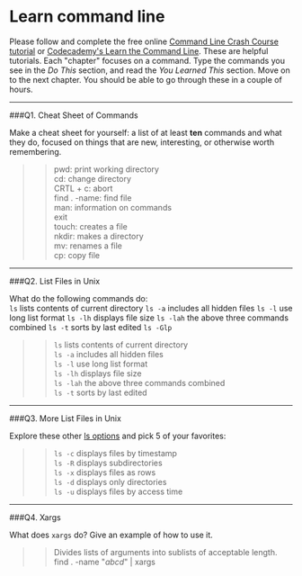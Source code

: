 # Learn command line

Please follow and complete the free online [Command Line Crash Course
tutorial](https://web.archive.org/web/20160708171659/http://cli.learncodethehardway.org/book/) or [Codecademy's Learn the Command Line](https://www.codecademy.com/learn/learn-the-command-line). These are helpful tutorials. Each "chapter" focuses on a command. Type the commands you see in the _Do This_ section, and read the _You Learned This_ section. Move on to the next chapter. You should be able to go through these in a couple of hours.

---

###Q1.  Cheat Sheet of Commands  

Make a cheat sheet for yourself: a list of at least **ten** commands and what they do, focused on things that are new, interesting, or otherwise worth remembering.

> > pwd: print working directory  
    cd: change directory  
    CRTL + c:  abort  
    find . -name:  find file  
    man: information on commands  
    exit  
    touch: creates a file  
    nkdir: makes a directory  
    mv:  renames a file  
    cp: copy file  

---

###Q2.  List Files in Unix   

What do the following commands do:  
`ls`  lists contents of current directory
`ls -a`  includes all hidden files
`ls -l`  use long list format
`ls -lh`  displays file size
`ls -lah`  the above three commands combined
`ls -t`  sorts by last edited
`ls -Glp`  

> > `ls`  lists contents of current directory  
`ls -a`  includes all hidden files  
`ls -l`  use long list format  
`ls -lh`  displays file size  
`ls -lah`  the above three commands combined  
`ls -t`  sorts by last edited  

---

###Q3.  More List Files in Unix  

Explore these other [ls options](http://www.techonthenet.com/unix/basic/ls.php) and pick 5 of your favorites:

> > `ls -c` displays files by timestamp  
    `ls -R` displays subdirectories  
    `ls -x` displays files as rows  
    `ls -d` displays only directories  
    `ls -u` displays files by access time   
    
---

###Q4.  Xargs   

What does `xargs` do? Give an example of how to use it.

> > Divides lists of arguments into sublists of acceptable length.  
find . -name "*abcd*" | xargs
 

